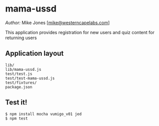 mama-ussd
================

*Author:* Mike Jones [mike@westerncapelabs.com]

This application provides registration for new users and quiz content for returning users

## Application layout

    lib/
    lib/mama-ussd.js
    test/test.js
    test/test-mama-ussd.js
    test/fixtures/
    package.json


## Test it!

    $ npm install mocha vumigo_v01 jed
    $ npm test

